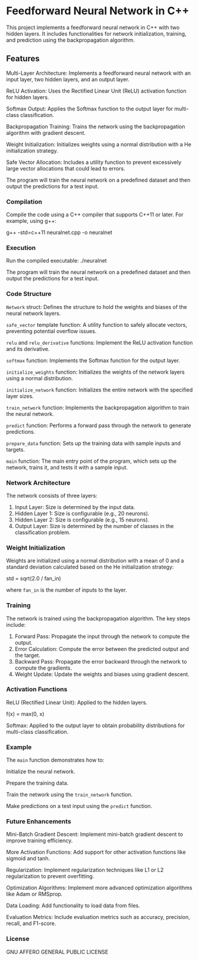 # Feedforward Neural Network in C++

This project implements a feedforward neural network in C++ with two hidden layers. It includes functionalities for network initialization, training, and prediction using the backpropagation algorithm.

## Features

Multi-Layer Architecture: Implements a feedforward neural network with an input layer, two hidden layers, and an output layer.

ReLU Activation: Uses the Rectified Linear Unit (ReLU) activation function for hidden layers.

Softmax Output: Applies the Softmax function to the output layer for multi-class classification.

Backpropagation Training: Trains the network using the backpropagation algorithm with gradient descent.

Weight Initialization: Initializes weights using a normal distribution with a He initialization strategy.

Safe Vector Allocation: Includes a utility function to prevent excessively large vector allocations that could lead to errors.

The program will train the neural network on a predefined dataset and then output the predictions for a test input.

### Compilation

Compile the code using a C++ compiler that supports C++11 or later. For example, using g++:

g++ -std=c++11 neuralnet.cpp -o neuralnet

### Execution

Run the compiled executable: ./neuralnet

The program will train the neural network on a predefined dataset and then output the predictions for a test input.

### Code Structure

`Network` struct: Defines the structure to hold the weights and biases of the neural network layers.

`safe_vector` template function: A utility function to safely allocate vectors, preventing potential overflow issues.

`relu` and `relu_derivative` functions: Implement the ReLU activation function and its derivative.

`softmax` function: Implements the Softmax function for the output layer.

`initialize_weights` function: Initializes the weights of the network layers using a normal distribution.

`initialize_network` function: Initializes the entire network with the specified layer sizes.

`train_network` function: Implements the backpropagation algorithm to train the neural network.

`predict` function: Performs a forward pass through the network to generate predictions.

`prepare_data` function: Sets up the training data with sample inputs and targets.

`main` function: The main entry point of the program, which sets up the network, trains it, and tests it with a sample input.

### Network Architecture

The network consists of three layers:

1.  Input Layer: Size is determined by the input data.
2.  Hidden Layer 1: Size is configurable (e.g., 20 neurons).
3.  Hidden Layer 2: Size is configurable (e.g., 15 neurons).
4.  Output Layer: Size is determined by the number of classes in the classification problem.

### Weight Initialization

Weights are initialized using a normal distribution with a mean of 0 and a standard deviation calculated based on the He initialization strategy:

std = sqrt(2.0 / fan_in)

where `fan_in` is the number of inputs to the layer.

### Training

The network is trained using the backpropagation algorithm.  The key steps include:

1.  Forward Pass: Propagate the input through the network to compute the output.
2.  Error Calculation: Compute the error between the predicted output and the target.
3.  Backward Pass: Propagate the error backward through the network to compute the gradients.
4.  Weight Update: Update the weights and biases using gradient descent.

### Activation Functions

ReLU (Rectified Linear Unit): Applied to the hidden layers.
    
  f(x) = max(0, x)
    
  Softmax: Applied to the output layer to obtain probability distributions for multi-class classification.

### Example

The `main` function demonstrates how to:

Initialize the neural network.

  Prepare the training data.

  Train the network using the `train_network` function.

  Make predictions on a test input using the `predict` function.

### Future Enhancements

  Mini-Batch Gradient Descent: Implement mini-batch gradient descent to improve training efficiency.
  
  More Activation Functions: Add support for other activation functions like sigmoid and tanh.
  
  Regularization: Implement regularization techniques like L1 or L2 regularization to prevent overfitting.
  
  Optimization Algorithms: Implement more advanced optimization algorithms like Adam or RMSprop.
  
  Data Loading: Add functionality to load data from files.
  
  Evaluation Metrics: Include evaluation metrics such as accuracy, precision, recall, and F1-score.

### License

GNU AFFERO GENERAL PUBLIC LICENSE
